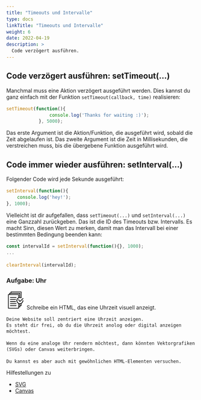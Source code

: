 ```yaml
---
title: "Timeouts und Intervalle"
type: docs
linkTitle: "Timeouts und Intervalle"
weight: 6
date: 2022-04-19
description: >
  Code verzögert ausführen.
---
```


## Code verzögert ausführen: setTimeout(...)
Manchmal muss eine Aktion verzögert ausgeführt werden. Dies kannst du ganz einfach mit der Funktion `setTimeout(callback, time)` realisieren:

```javascript
setTimeout(function(){
                console.log('Thanks for waiting :)');
            }, 5000);
```

Das erste Argument ist die Aktion/Funktion, die ausgeführt wird, sobald die Zeit abgelaufen ist. Das zweite Argument ist die Zeit in Millisekunden, die verstreichen muss, bis die übergebene Funktion ausgeführt wird.

## Code immer wieder ausführen: setInterval(...)
Folgender Code wird jede Sekunde ausgeführt:
```javascript
setInterval(function(){
    console.log('hey!');
}, 1000);
```

Vielleicht ist dir aufgefallen, dass `setTimeout(...)` und `setInterval(...)` eine Ganzzahl zurückgeben. Das ist die ID des Timeouts bzw. Intervalls. Es macht Sinn, diesen Wert zu merken, damit man das Intervall bei einer bestimmten Bedingung beenden kann:

```javascript
const intervalId = setInterval(function(){}, 1000);
...

clearInterval(intervalId);
```

### Aufgabe: Uhr
![task1](/images/task.png) Schreibe ein HTML, das eine Uhrzeit visuell anzeigt.

    Deine Website soll zentriert eine Uhrzeit anzeigen.
    Es steht dir frei, ob du die Uhrzeit anolog oder digital anzeigen möchtest.

    Wenn du eine analoge Uhr rendern möchtest, dann könnten Vektorgrafiken (SVGs) oder Canvas weiterbringen.

    Du kannst es aber auch mit gewöhnlichen HTML-Elementen versuchen.


Hilfestellungen zu
* [SVG](https://www.w3schools.com/graphics/svg_intro.asp)
* [Canvas](https://www.w3schools.com/html/html5_canvas.asp)
